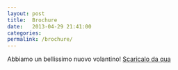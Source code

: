 ```yaml
---
layout: post
title:  Brochure
date:   2013-04-29 21:41:00
categories:
permalink: /brochure/
---
```



Abbiamo un bellissimo nuovo volantino! [Scaricalo da qua](/static/brochure/Brochure-A4-3Ante-Ass.-Pronabu.pdf)
